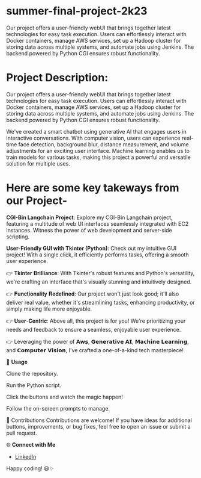 # summer-final-project-2k23
Our project offers a user-friendly webUI that brings together latest technologies for easy task execution. Users can effortlessly interact with Docker containers, manage AWS services, set up a Hadoop cluster for storing data across multiple systems, and automate jobs using Jenkins. The backend powered by Python CGI ensures robust functionality.

# Project Description:
Our project offers a user-friendly webUI that brings together latest technologies for easy task execution. Users can effortlessly interact with Docker containers, manage AWS services, set up a Hadoop cluster for storing data across multiple systems, and automate jobs using Jenkins. The backend powered by Python CGI ensures robust functionality.

We've created a smart chatbot using generative AI that engages users in interactive conversations. With computer vision, users can experience real-time face detection, background blur, distance measurement, and volume adjustments for an exciting user interface. Machine learning enables us to train models for various tasks, making this project a powerful and versatile solution for multiple uses.

# Here are some key takeways from our Project-

**CGI-Bin Langchain Project**: Explore my CGI-Bin Langchain project, featuring a multitude of web UI interfaces seamlessly integrated with EC2 instances. Witness the power of web development and server-side scripting.

**User-Friendly GUI with Tkinter (Python)**: Check out my intuitive GUI project! With a single click, it efficiently performs tasks, offering a smooth user experience.

👉 𝐓𝐤𝐢𝐧𝐭𝐞𝐫 𝐁𝐫𝐢𝐥𝐥𝐢𝐚𝐧𝐜𝐞: With Tkinter's robust features and Python's versatility, we're crafting an interface that's visually stunning and intuitively designed.

👉 𝐅𝐮𝐧𝐜𝐭𝐢𝐨𝐧𝐚𝐥𝐢𝐭𝐲 𝐑𝐞𝐝𝐞𝐟𝐢𝐧𝐞𝐝: Our project won't just look good; it'll also deliver real value, whether it's streamlining tasks, enhancing productivity, or simply making life more enjoyable.

👉 𝐔𝐬𝐞𝐫-𝐂𝐞𝐧𝐭𝐫𝐢𝐜: Above all, this project is for you! We're prioritizing your needs and feedback to ensure a seamless, enjoyable user experience.

👉 Leveraging the power of 𝗔𝘄𝘀, 𝗚𝗲𝗻𝗲𝗿𝗮𝘁𝗶𝘃𝗲 𝗔𝗜, 𝗠𝗮𝗰𝗵𝗶𝗻𝗲 𝗟𝗲𝗮𝗿𝗻𝗶𝗻𝗴, and 𝗖𝗼𝗺𝗽𝘂𝘁𝗲𝗿 𝗩𝗶𝘀𝗶𝗼𝗻, I've crafted a one-of-a-kind tech masterpiece! 

🔗 **Usage**

Clone the repository.

Run the Python script.

Click the buttons and watch the magic happen!

Follow the on-screen prompts to manage.

🤝 Contributions Contributions are welcome! If you have ideas for additional buttons, improvements, or bug fixes, feel free to open an issue or submit a pull request.

🌐 **Connect with Me**
- [LinkedIn](www.linkedin.com/in/md-azfar-alam)

Happy coding! 😃✨
